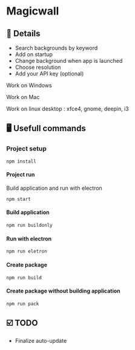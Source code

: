 # Magicwall

## 🔎 Details

* Search backgrounds by keyword
* Add on startup
* Change background when app is launched
* Choose resolution
* Add your API key (optional)

Work on Windows

Work on Mac

Work on linux desktop : xfce4, gnome, deepin, i3

## 🖥️ Usefull commands

### Project setup

```
npm install
```

#### Project run

Build application and run with electron
```
npm start
```

#### Build application

```
npm run buildonly
```

#### Run with electron

```
npm run eletron
```

#### Create package

```
npm run build
```

#### Create package without building application

```
npm run pack
```

## ☑️ TODO

* Finalize auto-update
